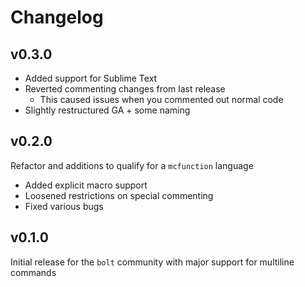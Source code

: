 # Changelog

## v0.3.0

- Added support for Sublime Text
- Reverted commenting changes from last release
  - This caused issues when you commented out normal code
- Slightly restructured GA + some naming

## v0.2.0

Refactor and additions to qualify for a `mcfunction` language

- Added explicit macro support
- Loosened restrictions on special commenting
- Fixed various bugs

## v0.1.0

Initial release for the `bolt` community with major support for multiline commands
